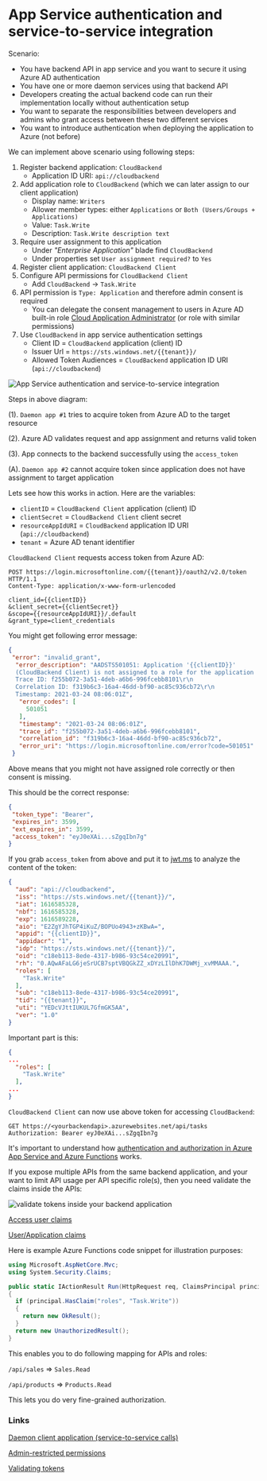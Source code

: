 # App Service authentication and service-to-service integration

Scenario:
- You have backend API in app service and you want to secure it using Azure AD authentication
- You have one or more daemon services using that backend API
- Developers creating the actual backend code can run their implementation
  locally without authentication setup
- You want to separate the responsibilities between
  developers and admins who grant access between
  these two different services
- You want to introduce authentication when deploying
  the application to Azure (not before)

We can implement above scenario using following steps:

1. Register backend application: `CloudBackend`
    - Application ID URI: `api://cloudbackend`
2. Add application role to `CloudBackend` (which we can later assign to our client application)
    - Display name: `Writers`
    - Allower member types: either `Applications` or `Both (Users/Groups + Applications)`
    - Value: `Task.Write`
    - Description: `Task.Write description text`
3. Require user assignment to this application
    - Under *"Enterprise Application"* blade find `CloudBackend`
    - Under properties set `User assignment required?` to `Yes`
4. Register client application: `CloudBackend Client`
5. Configure API permissions for `CloudBackend Client`
    - Add `CloudBackend` -> `Task.Write`
6. API permission is `Type: Application` and therefore admin consent is required
    - You can delegate the consent management to users
      in Azure AD built-in role [Cloud Application Administrator](https://docs.microsoft.com/en-us/azure/active-directory/roles/permissions-reference#cloud-application-administrator) (or role with similar permissions)
7. Use `CloudBackend` in app service authentication settings
    - Client ID = `CloudBackend` application (client) ID
    - Issuer Url = `https://sts.windows.net/{{tenant}}/`
    - Allowed Token Audiences = `CloudBackend` application ID URI (`api://cloudbackend`)

![App Service authentication and service-to-service integration](https://user-images.githubusercontent.com/2357647/112526297-74e42e80-8daa-11eb-8fef-479f08177e60.png)

Steps in above diagram:

(1). `Daemon app #1` tries to acquire token from Azure AD to the target resource

(2). Azure AD validates request and app assignment and returns valid token

(3). App connects to the backend successfully using the `access_token`

(A). `Daemon app #2` cannot acquire token since application does not have assignment to target application

Lets see how this works in action. Here are the variables:

- `clientID` = `CloudBackend Client` application (client) ID
- `clientSecret` = `CloudBackend Client`  client secret
- `resourceAppIdURI` = `CloudBackend` application ID URI (`api://cloudbackend`)
- `tenant` = Azure AD tenant identifier

`CloudBackend Client` requests access token from Azure AD:

```HTTP
POST https://login.microsoftonline.com/{{tenant}}/oauth2/v2.0/token HTTP/1.1
Content-Type: application/x-www-form-urlencoded

client_id={{clientID}}
&client_secret={{clientSecret}}
&scope={{resourceAppIdURI}}/.default
&grant_type=client_credentials
```

You might get following error message:

```json
{
 "error": "invalid_grant",
  "error_description": "AADSTS501051: Application '{{clientID}}'
  (CloudBackend Client) is not assigned to a role for the application 'api://cloudbackend'(CloudBackend).\r\n
  Trace ID: f255b072-3a51-4deb-a6b6-996fcebb8101\r\n
  Correlation ID: f319b6c3-16a4-46dd-bf90-ac85c936cb72\r\n
  Timestamp: 2021-03-24 08:06:01Z",
   "error_codes": [
     501051
   ],
   "timestamp": "2021-03-24 08:06:01Z",
   "trace_id": "f255b072-3a51-4deb-a6b6-996fcebb8101",
   "correlation_id": "f319b6c3-16a4-46dd-bf90-ac85c936cb72",
   "error_uri": "https://login.microsoftonline.com/error?code=501051"
 }
```

Above means that you might not have assigned role correctly or then consent is missing.

This should be the correct response:

```json
{
 "token_type": "Bearer",
 "expires_in": 3599,
 "ext_expires_in": 3599,
 "access_token": "eyJ0eXAi...sZgqIbn7g"
}
```

If you grab `access_token` from above and put it to [jwt.ms](https://jwt.ms/)
to analyze the content of the token:

```json
{
  "aud": "api://cloudbackend",
  "iss": "https://sts.windows.net/{{tenant}}/",
  "iat": 1616585328,
  "nbf": 1616585328,
  "exp": 1616589228,
  "aio": "E2ZgYJhTGP4iKuZ/BOPUo4943+zKBwA=",
  "appid": "{{clientID}}",
  "appidacr": "1",
  "idp": "https://sts.windows.net/{{tenant}}/",
  "oid": "c18eb113-8ede-4317-b986-93c54ce20991",
  "rh": "0.AQwAFaLG6jeSrUCB7sptVBQGkZZ_xDYzLIlDhK7DWMj_xvMMAAA.",
  "roles": [
    "Task.Write"
  ],
  "sub": "c18eb113-8ede-4317-b986-93c54ce20991",
  "tid": "{{tenant}}",
  "uti": "YEDcVJttIUKUL7GfmGK5AA",
  "ver": "1.0"
}
```

Important part is this:

```json
{
...
  "roles": [
    "Task.Write"
  ],
...
}
```

`CloudBackend Client` can now use above token for accessing `CloudBackend`:

```HTTP
GET https://<yourbackendapi>.azurewebsites.net/api/tasks
Authorization: Bearer eyJ0eXAi...sZgqIbn7g
```

It's important to understand how [authentication and authorization in Azure App Service and Azure Functions](https://docs.microsoft.com/en-us/azure/app-service/overview-authentication-authorization) works.

If you expose multiple APIs from the same backend application, and your want to
limit API usage per API specific role(s), then you need validate the claims
inside the APIs:

![validate tokens inside your backend application](https://user-images.githubusercontent.com/2357647/112527449-baedc200-8dab-11eb-801b-64a31d0cd343.png)

[Access user claims](https://docs.microsoft.com/en-us/azure/app-service/app-service-authentication-how-to#access-user-claims)

[User/Application claims](https://docs.microsoft.com/en-us/azure/app-service/overview-authentication-authorization#userapplication-claims)

Here is example Azure Functions code snippet for illustration purposes:

```csharp
using Microsoft.AspNetCore.Mvc;
using System.Security.Claims;

public static IActionResult Run(HttpRequest req, ClaimsPrincipal principal)
{
  if (principal.HasClaim("roles", "Task.Write"))
  {
    return new OkResult();
  }
  return new UnauthorizedResult();
}
```

This enables you to do following mapping for APIs and roles:

`/api/sales` => `Sales.Read`

`/api/products` => `Products.Read`

This lets you do very fine-grained authorization.

### Links

[Daemon client application (service-to-service calls)](https://docs.microsoft.com/en-us/azure/app-service/configure-authentication-provider-aad#daemon-client-application-service-to-service-calls)

[Admin-restricted permissions](https://docs.microsoft.com/en-us/azure/active-directory/develop/v2-permissions-and-consent?WT.mc_id=Portal-Microsoft_AAD_RegisteredApps#admin-restricted-permissions)

[Validating tokens](https://docs.microsoft.com/en-us/azure/active-directory/develop/access-tokens#validating-tokens)
